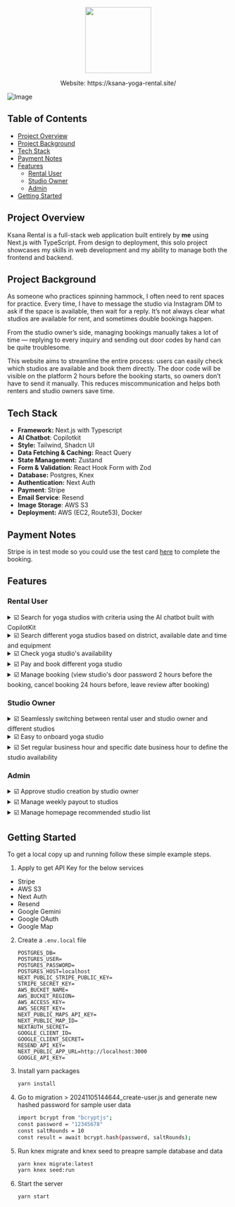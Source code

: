 <p align="center"><img src="https://github.com/user-attachments/assets/c260ee6b-3bdb-4707-965e-c63af1d25eef" height="auto" width="150"/></p>
<p align="center">Website: https://ksana-yoga-rental.site/</p>

![Image](https://github.com/user-attachments/assets/0e1e14fd-581a-4803-842c-f1991eeba972)

## Table of Contents
- [Project Overview](#project-overview)
- [Project Background](#project-background)
- [Tech Stack](#tech-stack)
- [Payment Notes](#payment-notes)
- [Features](#features)
    - [Rental User](#rental-user)
    -  [Studio Owner](#studio-owner)
    -  [Admin](#admin)
- [Getting Started](#getting-started)
  
## Project Overview
Ksana Rental is a full-stack web application built entirely by **me** using Next.js with TypeScript. From design to deployment, this solo project showcases my skills in web development and my ability to manage both the frontend and backend.

## Project Background
As someone who practices spinning hammock, I often need to rent spaces for practice. Every time, I have to message the studio via Instagram DM to ask if the space is available, then wait for a reply. It’s not always clear what studios are available for rent, and sometimes double bookings happen.

From the studio owner’s side, managing bookings manually takes a lot of time — replying to every inquiry and sending out door codes by hand can be quite troublesome.

This website aims to streamline the entire process: users can easily check which studios are available and book them directly. The door code will be visible on the platform 2 hours before the booking starts, so owners don’t have to send it manually. This reduces miscommunication and helps both renters and studio owners save time.

## Tech Stack
- **Framework:** Next.js with Typescript
- **AI Chatbot**: Copilotkit
- **Style:** Tailwind, Shadcn UI
- **Data Fetching & Caching:** React Query
- **State Management:** Zustand
- **Form & Validation**: React Hook Form with Zod
- **Database:** Postgres, Knex
- **Authentication:** Next Auth
- **Payment**: Stripe
- **Email Service**: Resend
- **Image Storage**: AWS S3
- **Deployment:** AWS (EC2, Route53), Docker

## Payment Notes
Stripe is in test mode so you could use the test card [here](https://docs.stripe.com/testing#cards) to complete the booking.

## Features
### Rental User
<details><summary>☑️ Search for yoga studios with criteria using the AI chatbot built with CopilotKit</summary>
  
https://github.com/user-attachments/assets/b965e798-e552-4754-891c-6ea90d4394eb

</details>

<details><summary>☑️ Search different yoga studios based on district, available date and time and equipment</summary>

https://github.com/user-attachments/assets/a119ce52-18ec-498c-a47c-a974496301f5

</details>

<details><summary>☑️ Check yoga studio's availability </summary>
  
https://github.com/user-attachments/assets/d59c1955-7bb1-49d8-afb6-b75b49b37626

</details>

<details><summary>☑️ Pay and book different yoga studio </summary>

https://github.com/user-attachments/assets/e93f48d2-46e8-4746-bcc0-a7ca52a15a03

</details>

<details><summary>☑️ Manage booking (view studio's door password 2 hours before the booking, cancel booking 24 hours before, leave review after booking) </summary>

https://github.com/user-attachments/assets/6a4776de-9f06-4c3c-8041-9da776e5af36

</details>


### Studio Owner
<details><summary>☑️ Seamlessly switching between rental user and studio owner and different studios</summary>

https://github.com/user-attachments/assets/076705e2-8f94-4bdf-9fae-9068d4548e9d
    
</details>

<details><summary>☑️ Easy to onboard yoga studio</summary>
    
https://github.com/user-attachments/assets/4e509633-dffe-4b7a-90b2-1855431d43d2

</details>

<details><summary>☑️ Set regular business hour and specific date business hour to define the studio availability</summary>
<br>

- In the example below, the studio has made Mondays unavailable for booking and has removed all timeslots originally set on Mondays.
    
https://github.com/user-attachments/assets/3343a270-ab77-4194-b11f-6af6529d1e86

<br>

- In the example below, although the studio is generally unavailable for booking on Mondays, it has specifically opened timeslots for May 5th. When users view the booking calendar, they will see that only May 5th (a Monday) has available timeslots.

https://github.com/user-attachments/assets/23b8689b-fb33-47f5-970d-22d358079488

</details>


</details>

### Admin

<details><summary>☑️ Approve studio creation by studio owner</summary>

https://github.com/user-attachments/assets/b4fc129d-32f4-42f4-99c2-94b1ec4e8c9f

</details>

<details><summary>☑️ Manage weekly payout to studios</summary>

https://github.com/user-attachments/assets/f890fca6-c825-4f55-be94-010bca99d309

</details>


<details><summary>☑️ Manage homepage recommended studio list</summary>


https://github.com/user-attachments/assets/aa4f6b49-c1af-4ffe-a8cd-2e5de7bef107


</details>

## Getting Started
To get a local copy up and running follow these simple example steps.

1. Apply to get API Key for the below services
- Stripe
- AWS S3
- Next Auth
- Resend
- Google Gemini
- Google OAuth
- Google Map

2. Create a `.env.local` file
   
    ```dosini
   POSTGRES_DB=
   POSTGRES_USER=
   POSTGRES_PASSWORD=
   POSTGRES_HOST=localhost
   NEXT_PUBLIC_STRIPE_PUBLIC_KEY=
   STRIPE_SECRET_KEY=
   AWS_BUCKET_NAME=
   AWS_BUCKET_REGION=
   AWS_ACCESS_KEY=
   AWS_SECRET_KEY=
   NEXT_PUBLIC_MAPS_API_KEY=
   NEXT_PUBLIC_MAP_ID=
   NEXTAUTH_SECRET=
   GOOGLE_CLIENT_ID=
   GOOGLE_CLIENT_SECRET=
   RESEND_API_KEY=
   NEXT_PUBLIC_APP_URL=http://localhost:3000
   GOOGLE_API_KEY=
    ```
3. Install yarn packages
    ```sh
    yarn install 
    ```
4. Go to migration > 20241105144644_create-user.js and generate new hashed password for sample user data
   ```sh
   import bcrypt from "bcryptjs";
   const password = "12345678"
   const saltRounds = 10
   const result = await bcrypt.hash(password, saltRounds);
   ```
5. Run knex migrate and knex seed to preapre sample database and data
   ```sh
   yarn knex migrate:latest
   yarn knex seed:run
   ```
6. Start the server
   ```sh
   yarn start
   ```
